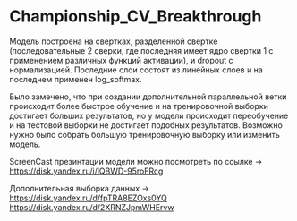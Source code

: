 # Championship_CV_Breakthrough

Модель построена на свертках, разделенной свертке (последовательные 2 сверки, где последняя имеет ядро свертки 1 с применением различных функций активации), и dropout c нормализацией. Последние слои состоят из линейных слоев и на последнем применен log_softmax.

Было замечено, что при создании дополнительной параллельной ветки происходит более быстрое обучение и на тренировочной выборки достигает больших результатов, но у модели происходит переобучение и на тестовой выборки не достигает подобных результатов. Возможно нужно было собрать большую тренировочную выборку или изменить модель.

ScreenCast презинтации модели можно посмотреть по ссылке -> https://disk.yandex.ru/i/lQBWD-95roFRcg

Дополнительная выборка данных -> https://disk.yandex.ru/d/fpTRA8EZOxs0YQ
https://disk.yandex.ru/d/2XRNZJpmWHErvw
